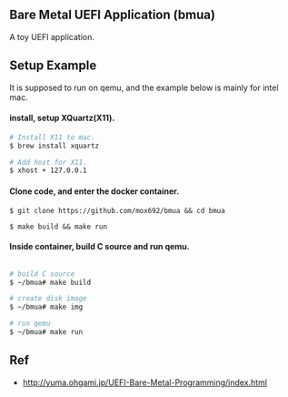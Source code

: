## Bare Metal UEFI Application (bmua)
A toy UEFI application.

## Setup Example
It is supposed to run on qemu, and the example below is mainly for intel mac.

#### install, setup XQuartz(X11).
```bash
# Install X11 to mac.
$ brew install xquartz

# Add host for X11.
$ xhost + 127.0.0.1
```

#### Clone code, and enter the docker container.
```
$ git clone https://github.com/mox692/bmua && cd bmua

$ make build && make run
```

#### Inside container, build C source and run qemu.
```bash

# build C source
$ ~/bmua# make build

# create disk image
$ ~/bmua# make img

# run qemu
$ ~/bmua# make run
```

## Ref
* http://yuma.ohgami.jp/UEFI-Bare-Metal-Programming/index.html
